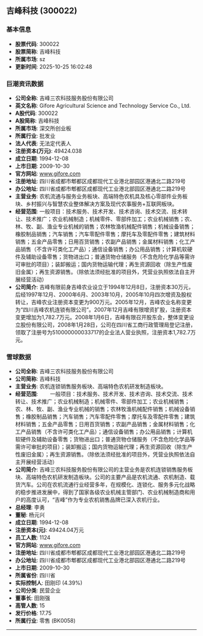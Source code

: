 ## 吉峰科技 (300022)

### 基本信息

- **股票代码**: 300022
- **股票简称**: 吉峰科技
- **所属市场**: sz
- **更新时间**: 2025-10-25 16:02:48

### 巨潮资讯数据

- **公司全称**: 吉峰三农科技服务股份有限公司
- **英文名称**: Gifore Agricultural Science and Technology Service Co., Ltd.
- **A股代码**: 300022
- **A股简称**: 吉峰科技
- **所属市场**: 深交所创业板
- **所属行业**: 批发业
- **法人代表**: 无法定代表人
- **注册资本(万元)**: 49424.038
- **成立日期**: 1994-12-08
- **上市日期**: 2009-10-30
- **官方网站**: www.gifore.com
- **注册地址**: 四川省成都市郫都区成都现代工业港北部园区港通北二路219号
- **办公地址**: 四川省成都市郫都区成都现代工业港北部园区港通北二路219号
- **主营业务**: 农机流通与服务业务板块、高端特色农机具及核心零部件业务板块、乡村振兴与智慧农业整体解决方案及现代农事服务+互联网板块。
- **经营范围**: 一般项目：技术服务、技术开发、技术咨询、技术交流、技术转让、技术推广；农业机械制造；机械零件、零部件加工；农业机械销售；农、林、牧、副、渔业专业机械的销售；农林牧渔机械配件销售；机械设备销售；橡胶制品销售；汽车销售；汽车零配件零售；摩托车及零配件零售；建筑材料销售；五金产品零售；日用百货销售；农副产品销售；金属材料销售；化工产品销售（不含许可类化工产品）；通信设备销售；办公用品销售；计算机软硬件及辅助设备零售；货物进出口；普通货物仓储服务（不含危险化学品等需许可审批的项目）；装卸搬运；国内货物运输代理；再生资源回收（除生产性废旧金属）；再生资源销售。（除依法须经批准的项目外，凭营业执照依法自主开展经营活动）
- **公司简介**: 吉峰有限前身吉峰农业设立于1994年12月8日，注册资本30万元，后经1997年12月、2000年6月、2003年10月，2005年10月四次增资及股权转让，吉峰农业注册资本变更为900万元。2005年12月，吉峰农业名称变更为“四川吉峰农机连锁有限公司”。2007年12月吉峰有限增资扩股，注册资本变更增加为1,782.7万元。2008年1月6日，吉峰有限召开股东会，整体变更设立股份有限公司，2008年1月28日，公司在四川省工商行政管理局登记注册，领取了注册号为510000000033717的企业法人营业执照，注册资本1,782.7万元。

### 雪球数据

- **公司全称**: 吉峰三农科技服务股份有限公司
- **公司简称**: 吉峰科技
- **主营业务**: 农机连锁销售服务板块、高端特色农机研发制造板块。
- **经营范围**: 　　一般项目：技术服务、技术开发、技术咨询、技术交流、技术转让、技术推广；农业机械制造；机械零件、零部件加工；农业机械销售；农、林、牧、副、渔业专业机械的销售；农林牧渔机械配件销售；机械设备销售；橡胶制品销售；汽车销售；汽车零配件零售；摩托车及零配件零售；建筑材料销售；五金产品零售；日用百货销售；农副产品销售；金属材料销售；化工产品销售（不含许可类化工产品）；通信设备销售；办公用品销售；计算机软硬件及辅助设备零售；货物进出口；普通货物仓储服务（不含危险化学品等需许可审批的项目）；装卸搬运；国内货物运输代理；再生资源回收（除生产性废旧金属）；再生资源销售。（除依法须经批准的项目外，凭营业执照依法自主开展经营活动）
- **公司简介**: 吉峰三农科技服务股份有限公司的主营业务是农机连锁销售服务板块、高端特色农机研发制造板块。公司的主要产品是农机流通、农机制造、载货汽车。公司在农机流通行业经营多年，在规模化、连锁化、服务多元化战略的稳步推进发展中，得到了国家各级农业机械主管部门、农业机械制造商和用户的高度认可，“吉峰”作为专业农机销售品牌已深入农机行业。
- **总经理**: 李勇
- **董秘**: 杨元兴
- **成立日期**: 1994-12-08
- **注册资本(元)**: 49424.04万元
- **员工人数**: 1124
- **官方网站**: www.gifore.com
- **注册地址**: 四川省成都市郫都区成都现代工业港北部园区港通北二路219号
- **办公地址**: 四川省成都市郫都区成都现代工业港北部园区港通北二路219号
- **上市日期**: 2009-10-30
- **所属省份**: 四川省
- **实际控制人**: 田刚印 (4.39%)
- **公司分类**: 民营企业
- **董事长**: 田刚强
- **高管人数**: 15
- **发行价格**: 17.75
- **所属行业**: 零售 (BK0058)

---